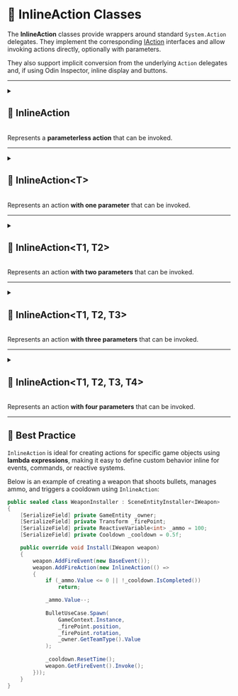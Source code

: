 # 🧩 InlineAction Classes

The **InlineAction** classes provide wrappers around standard `System.Action` delegates. 
They implement the corresponding [IAction](IAction.md) interfaces and allow invoking actions directly, optionally with parameters. 

They also support implicit conversion from the underlying `Action` delegates and, if using Odin Inspector, inline display and buttons.

---

<details>
  <summary>
    <h2>🧩 InlineAction</h2>
    <br> Represents a <b>parameterless action</b> that can be invoked.
  </summary>

```csharp
public class InlineAction : IAction
```

### Constructor

#### `InlineAction(Action action)`
```csharp
public InlineAction(Action action)
```
- **Description:** Initializes a new instance with the specified action.
- **Parameter:** `action` – The action to invoke.
- **Throws:** `ArgumentNullException` if `action` is null.

### Methods

#### `Invoke()`
```csharp
public void Invoke()
```
- **Description:** Invokes the wrapped action.

#### `ToString()`
```csharp
public override string ToString();
```
- **Description:** Returns a string that represents the method name of action.
- **Returns:** A string representation of the method name of delegate.

### Operator

#### `operator InlineAction(Action)`
```csharp
public static implicit operator InlineAction(Action action);
```
- **Description:** Implicitly converts a delegate of type `Action` to a `InlineAction`.
- **Parameter:** `action` – the delegate to wrap.
- **Returns:** A new `InlineAction` containing the specified delegate.

### 🗂 Example of Usage

```csharp
IAction helloAction = new InlineAction(() => Console.WriteLine("Hello World!"));
helloAction.Invoke(); // Output: Hello World!
```

</details>

---

<details>
  <summary>
    <h2>🧩 InlineAction&lt;T&gt;</h2>
    <br> Represents an action <b>with one parameter</b> that can be invoked.
  </summary>

```csharp
public class InlineAction<T> : IAction<T>
```
- **Type parameter** `T` — the input parameter

### Constructor

#### `InlineAction(Action<T> action)`
```csharp
public InlineAction(Action<T> action)
```
- **Description:** Initializes a new instance with the specified action.
- **Parameter:** `action` – The action to invoke.
- **Throws:** `ArgumentNullException` if `action` is null.

### Methods

#### `Invoke(T arg)`
```csharp
public void Invoke(T arg)
```
- **Description:** Invokes the wrapped action with the specified argument.
- **Parameter:** `arg` – The argument to pass to the action.

#### `ToString()`
```csharp
public override string ToString();
```
- **Description:** Returns a string that represents the method name of action.
- **Returns:** A string representation of the method name of delegate.

### Operator

#### `operator InlineAction<T>(Action<T>)`
```csharp
public static implicit operator InlineAction<T>(Action<T> action);
```
- **Description:** Implicitly converts a delegate of type `Action<T>` to a `InlineAction<T>`.
- **Type Parameter:** `T` — input parameter.
- **Parameter:** `action` – the delegate to wrap.
- **Returns:** A new `InlineAction<T>` containing the specified delegate.

### 🗂 Example of Usage

```csharp
var destroyAction = new InlineAction<GameObject>(GameObject.Destroy);
destroyAction.Invoke(gameObject);
```

</details>

---

<details>
  <summary>
    <h2>🧩 InlineAction&lt;T1, T2&gt;</h2>
    <br> Represents an action <b>with two parameters</b> that can be invoked.
  </summary>

```csharp
public class InlineAction<T1, T2> : IAction<T1, T2>
```
- **Type parameters**
  - `T1` — the first argument
  - `T2` — the second argument

### Constructor

#### `InlineAction(Action<T1, T2> action)`
```csharp
public InlineAction(Action<T1, T2> action)
```
- **Description:** Initializes a new instance with the specified action.
- **Parameter:** `action` – The action to invoke.
- **Throws:** `ArgumentNullException` if `action` is null.

### Methods

#### `Invoke(T1 arg1, T2 arg2)`
```csharp
public void Invoke(T1 arg1, T2 arg2)
```
- **Description:** Invokes the wrapped action with the specified arguments.
- **Parameters:**
  - `arg1` – The first argument
  - `arg2` – The second argument

#### `ToString()`
```csharp
public override string ToString();
```
- **Description:** Returns a string that represents the method name of action.
- **Returns:** A string representation of the method name of delegate.

### Operator

#### `operator InlineAction<T1, T2>(Action<T1, T2>)`
```csharp
public static implicit operator InlineAction<T1, T2>(Action<T1, T2> action);
```
- **Description:** Implicitly converts a delegate of type `Action<T1, T2>` to a `InlineAction<T1, T2>`.
- **Type Parameters:**
  - `T1` — the first argument
  - `T2` — the second argument
- **Parameter:** `action` – the delegate to wrap.
- **Returns:** A new `InlineAction<T1, T2>` containing the specified delegate.

### 🗂 Example of Usage
```csharp
var damageAction = new InlineAction<Character, int>(
    (character, damage) => character.TakeDamage(damage));

damageAction.Invoke(enemy, 5);
```

</details>

---

<details>
  <summary>
    <h2>🧩 InlineAction&lt;T1, T2, T3&gt;</h2>
    <br> Represents an action <b>with three parameters</b> that can be invoked.
  </summary>

```csharp
public class InlineAction<T1, T2, T3> : IAction<T1, T2, T3>
```
- **Description:** Represents an action with three parameters that can be invoked.
- **Type parameters**
  - `T1` — the first argument
  - `T2` — the second argument
  - `T3` — the third argument

### Constructor

#### `InlineAction(Action<T1, T2, T3> action)`
```csharp
public InlineAction(Action<T1, T2, T3> action)
```
- **Description:** Initializes a new instance with the specified action.
- **Parameter:** `action` – The action to invoke.
- **Throws:** `ArgumentNullException` if `action` is null.

### Methods

#### `Invoke(T1 arg1, T2 arg2, T3 arg3)`
```csharp
public void Invoke(T1 arg1, T2 arg2, T3 arg3)
```
- **Description:** Invokes the wrapped action with the specified arguments.
- **Parameters:**
  - `arg1` – The first argument
  - `arg2` – The second argument
  - `arg3` – The third argument

#### `ToString()`
```csharp
public override string ToString();
```
- **Description:** Returns a string that represents the method name of action.
- **Returns:** A string representation of the method name of delegate.

### Operator

#### `operator InlineAction<T1, T2, T3>(Action<T1, T2, T3>)`
```csharp
public static implicit operator InlineAction<T1, T2, T3>(Action<T1, T2, T3> action);
```
- **Description:** Implicitly converts a delegate of type `Action<T1, T2, T3>` to a `InlineAction<T1, T2, T3>`.
- **Type Parameters:**
  - `T1` — the first argument
  - `T2` — the second argument
  - `T3` — the third argument
- **Parameter:** `action` – the delegate to wrap.
- **Returns:** A new `InlineAction<T1, T2, T3>` containing the specified delegate.

### 🗂 Example of Usage

```csharp
var moveResourcesAction = new InlineAction<Storage, Storage, int>((source, destination, amount) => 
{
    source.SpendResources(amount);
    destination.EarnResources(amount);
});

moveResourcesAction.Invoke(storageA, storageB, 100);
```

</details>

---

<details>
  <summary>
    <h2>🧩 InlineAction&lt;T1, T2, T3, T4&gt;</h2>
    <br> Represents an action <b>with four parameters</b> that can be invoked.
  </summary>

```csharp
public class InlineAction<T1, T2, T3, T4> : IAction<T1, T2, T3, T4>
```
- **Type parameters**
  - `T1` — the first argument
  - `T2` — the second argument
  - `T3` — the third argument
  - `T4` — the fourth argument

### Constructor

#### `InlineAction(Action<T1, T2, T3, T4> action)`
```csharp
public InlineAction(Action<T1, T2, T3, T4> action)
```
- **Description:** Initializes a new instance with the specified action.
- **Parameter:** `action` – The action to invoke.
- **Throws:** `ArgumentNullException` if `action` is null.

### Methods

#### `Invoke(T1 arg1, T2 arg2, T3 arg3, T4 arg4)`
```csharp
public void Invoke(T1 arg1, T2 arg2, T3 arg3, T4 arg4)
```
- **Description:** Invokes the wrapped action with the specified arguments.
- **Parameters:**
  - `arg1` – The first argument
  - `arg2` – The second argument
  - `arg3` – The third argument
  - `arg4` – The fourth argument

#### `ToString()`
```csharp
public override string ToString();
```
- **Description:** Returns a string that represents the method name of action.
- **Returns:** A string representation of the method name of delegate.

### Operators

#### `operator InlineAction<T1, T2, T3, T4>(Action<T1, T2, T3, T4>)`
```csharp
public static implicit operator InlineAction<T1, T2, T3, T4>(Action<T1, T2, T3, T4> action);
```
- **Description:** Implicitly converts a delegate of type `Action<T1, T2, T3, T4>` to a `InlineAction<T1, T2, T3, T4>`.
- **Type Parameters:**
  - `T1` — the first argument
  - `T2` — the second argument
  - `T3` — the third argument
  - `T4` — the third argument
- **Parameter:** `action` – the delegate to wrap.
- **Returns:** A new `InlineAction<T1, T2, T3, T4>` containing the specified delegate.

### 🗂 Example of Usage

```csharp
var moveAction = new InlineAction<Transform, Vector3, float, float>(
    (transform, direction, speed, deltaTime) => transform.position += direction * (speed * deltaTime)    
);
moveAction.Invoke(transform, Vector3.forward, 10, 0.02);
```

</details>

---

## 📌 Best Practice

`InlineAction` is ideal for creating actions for specific game objects using **lambda expressions**, making it easy to define custom behavior inline for events, commands, or reactive systems.

Below is an example of creating a weapon that shoots bullets, manages ammo, and triggers a cooldown using `InlineAction`:
 
```csharp
public sealed class WeaponInstaller : SceneEntityInstaller<IWeapon>
{
    [SerializeField] private GameEntity _owner;
    [SerializeField] private Transform _firePoint;
    [SerializeField] private ReactiveVariable<int> _ammo = 100;
    [SerializeField] private Cooldown _cooldown = 0.5f;

    public override void Install(IWeapon weapon)
    {
        weapon.AddFireEvent(new BaseEvent());
        weapon.AddFireAction(new InlineAction(() =>
        {
            if (_ammo.Value <= 0 || !_cooldown.IsCompleted())
                return;

            _ammo.Value--;
            
            BulletUseCase.Spawn(
                GameContext.Instance,
                _firePoint.position,
                _firePoint.rotation,
                _owner.GetTeamType().Value
            );
            
            _cooldown.ResetTime();
            weapon.GetFireEvent().Invoke();
        }));
    }
}
```
